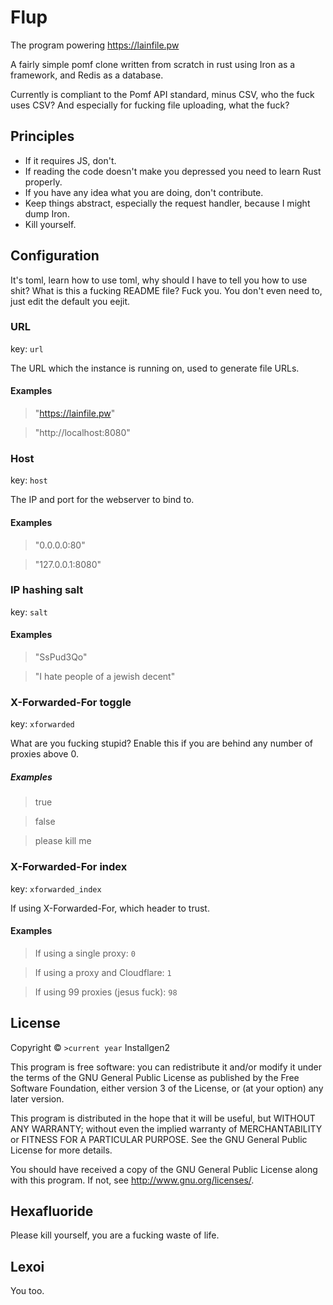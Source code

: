 # Flup
The program powering https://lainfile.pw

A fairly simple pomf clone written from scratch in rust using Iron as a framework, and Redis as a database.

Currently is compliant to the Pomf API standard, minus CSV, who the fuck uses CSV? And especially for fucking file uploading, what the fuck?

## Principles
- If it requires JS, don't.
- If reading the code doesn't make you depressed you need to learn Rust properly.
- If you have any idea what you are doing, don't contribute.
- Keep things abstract, especially the request handler, because I might dump Iron.
- Kill yourself.

## Configuration

It's toml, learn how to use toml, why should I have to tell you how to use shit? What is this a fucking README file? Fuck you. You don't even need to, just edit the default you eejit.

### URL
key: `url`

The URL which the instance is running on, used to generate file URLs.
#### Examples
>"https://lainfile.pw"

>"http://localhost:8080"

### Host
key: `host`

The IP and port for the webserver to bind to.
#### Examples
>"0.0.0.0:80"

>"127.0.0.1:8080"

### IP hashing salt
key: `salt`

#### Examples
>"SsPud3Qo"

>"I hate people of a jewish decent"

### X-Forwarded-For toggle
key: `xforwarded`

What are you fucking stupid? Enable this if you are behind any number of proxies above 0.

##### Examples
>true

>false

>please kill me

### X-Forwarded-For index
key: `xforwarded_index`

If using X-Forwarded-For, which header to trust.

#### Examples
>If using a single proxy: `0`

>If using a proxy and Cloudflare: `1`

>If using 99 proxies (jesus fuck): `98`

## License
Copyright © `>current year` Installgen2

This program is free software: you can redistribute it and/or modify
it under the terms of the GNU General Public License as published by
the Free Software Foundation, either version 3 of the License, or
(at your option) any later version.

This program is distributed in the hope that it will be useful,
but WITHOUT ANY WARRANTY; without even the implied warranty of
MERCHANTABILITY or FITNESS FOR A PARTICULAR PURPOSE.  See the
GNU General Public License for more details.

You should have received a copy of the GNU General Public License
along with this program.  If not, see <http://www.gnu.org/licenses/>.

## Hexafluoride
Please kill yourself, you are a fucking waste of life.

## Lexoi
You too.
